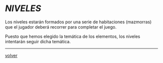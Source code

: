 #			_NIVELES_

Los niveles estarán formados por una serie de habitaciones (mazmorras) que el jugador deberá recorrer para completar el juego. 

Puesto que hemos elegido la temática de los elementos, los niveles intentarán seguir dicha temática.

---
[volver](./../lilWhich.html)
